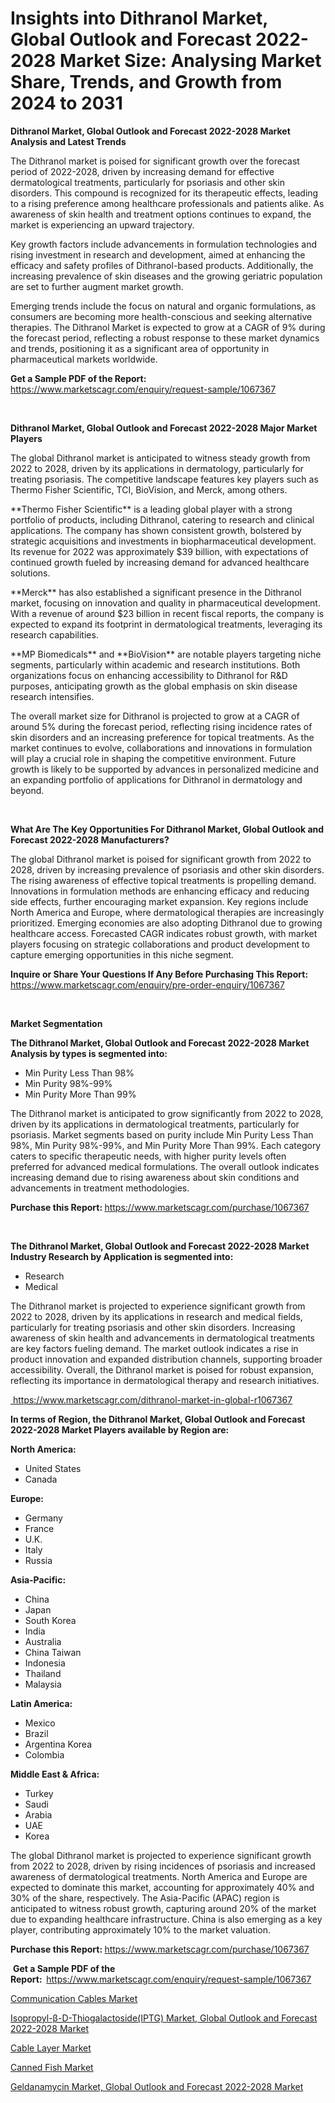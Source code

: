 <p><h1>Insights into Dithranol Market, Global Outlook and Forecast 2022-2028 Market Size: Analysing Market Share, Trends, and Growth from 2024 to 2031</h1></p><p><strong>Dithranol Market, Global Outlook and Forecast 2022-2028 Market Analysis and Latest Trends</strong></p>
<p><p>The Dithranol market is poised for significant growth over the forecast period of 2022-2028, driven by increasing demand for effective dermatological treatments, particularly for psoriasis and other skin disorders. This compound is recognized for its therapeutic effects, leading to a rising preference among healthcare professionals and patients alike. As awareness of skin health and treatment options continues to expand, the market is experiencing an upward trajectory.</p><p>Key growth factors include advancements in formulation technologies and rising investment in research and development, aimed at enhancing the efficacy and safety profiles of Dithranol-based products. Additionally, the increasing prevalence of skin diseases and the growing geriatric population are set to further augment market growth. </p><p>Emerging trends include the focus on natural and organic formulations, as consumers are becoming more health-conscious and seeking alternative therapies. The Dithranol Market is expected to grow at a CAGR of 9% during the forecast period, reflecting a robust response to these market dynamics and trends, positioning it as a significant area of opportunity in pharmaceutical markets worldwide.</p></p>
<p><strong>Get a Sample PDF of the Report:&nbsp;</strong> <a href="https://www.marketscagr.com/enquiry/request-sample/1067367?utm_campaign=1278&utm_medium=2&utm_source=Github&utm_content=ia&utm_term=18102024&utm_id=dithranol-market-global-outlook-and-forecast-2022-2028">https://www.marketscagr.com/enquiry/request-sample/1067367</a></p>
<p>&nbsp;</p>
<p><strong>Dithranol Market, Global Outlook and Forecast 2022-2028 Major Market Players</strong></p>
<p><p>The global Dithranol market is anticipated to witness steady growth from 2022 to 2028, driven by its applications in dermatology, particularly for treating psoriasis. The competitive landscape features key players such as Thermo Fisher Scientific, TCI, BioVision, and Merck, among others.</p><p>**Thermo Fisher Scientific** is a leading global player with a strong portfolio of products, including Dithranol, catering to research and clinical applications. The company has shown consistent growth, bolstered by strategic acquisitions and investments in biopharmaceutical development. Its revenue for 2022 was approximately $39 billion, with expectations of continued growth fueled by increasing demand for advanced healthcare solutions.</p><p>**Merck** has also established a significant presence in the Dithranol market, focusing on innovation and quality in pharmaceutical development. With a revenue of around $23 billion in recent fiscal reports, the company is expected to expand its footprint in dermatological treatments, leveraging its research capabilities.</p><p>**MP Biomedicals** and **BioVision** are notable players targeting niche segments, particularly within academic and research institutions. Both organizations focus on enhancing accessibility to Dithranol for R&D purposes, anticipating growth as the global emphasis on skin disease research intensifies.</p><p>The overall market size for Dithranol is projected to grow at a CAGR of around 5% during the forecast period, reflecting rising incidence rates of skin disorders and an increasing preference for topical treatments. As the market continues to evolve, collaborations and innovations in formulation will play a crucial role in shaping the competitive environment. Future growth is likely to be supported by advances in personalized medicine and an expanding portfolio of applications for Dithranol in dermatology and beyond.</p></p>
<p>&nbsp;</p>
<p><strong>What Are The Key Opportunities For Dithranol Market, Global Outlook and Forecast 2022-2028 Manufacturers?</strong></p>
<p><p>The global Dithranol market is poised for significant growth from 2022 to 2028, driven by increasing prevalence of psoriasis and other skin disorders. The rising awareness of effective topical treatments is propelling demand. Innovations in formulation methods are enhancing efficacy and reducing side effects, further encouraging market expansion. Key regions include North America and Europe, where dermatological therapies are increasingly prioritized. Emerging economies are also adopting Dithranol due to growing healthcare access. Forecasted CAGR indicates robust growth, with market players focusing on strategic collaborations and product development to capture emerging opportunities in this niche segment.</p></p>
<p><strong>Inquire or Share Your Questions If Any Before Purchasing This Report:</strong> <a href="https://www.marketscagr.com/enquiry/pre-order-enquiry/1067367?utm_campaign=1278&utm_medium=2&utm_source=Github&utm_content=ia&utm_term=18102024&utm_id=dithranol-market-global-outlook-and-forecast-2022-2028">https://www.marketscagr.com/enquiry/pre-order-enquiry/1067367</a></p>
<p>&nbsp;</p>
<p><strong>Market Segmentation</strong></p>
<p><strong>The Dithranol Market, Global Outlook and Forecast 2022-2028 Market Analysis by types is segmented into:</strong></p>
<p><ul><li>Min Purity Less Than 98%</li><li>Min Purity 98%-99%</li><li>Min Purity More Than 99%</li></ul></p>
<p><p>The Dithranol market is anticipated to grow significantly from 2022 to 2028, driven by its applications in dermatological treatments, particularly for psoriasis. Market segments based on purity include Min Purity Less Than 98%, Min Purity 98%-99%, and Min Purity More Than 99%. Each category caters to specific therapeutic needs, with higher purity levels often preferred for advanced medical formulations. The overall outlook indicates increasing demand due to rising awareness about skin conditions and advancements in treatment methodologies.</p></p>
<p><strong>Purchase this Report:&nbsp;</strong><a href="https://www.marketscagr.com/purchase/1067367?utm_campaign=1278&utm_medium=2&utm_source=Github&utm_content=ia&utm_term=18102024&utm_id=dithranol-market-global-outlook-and-forecast-2022-2028">https://www.marketscagr.com/purchase/1067367</a></p>
<p>&nbsp;</p>
<p><strong>The Dithranol Market, Global Outlook and Forecast 2022-2028 Market Industry Research by Application is segmented into:</strong></p>
<p><ul><li>Research</li><li>Medical</li></ul></p>
<p><p>The Dithranol market is projected to experience significant growth from 2022 to 2028, driven by its applications in research and medical fields, particularly for treating psoriasis and other skin disorders. Increasing awareness of skin health and advancements in dermatological treatments are key factors fueling demand. The market outlook indicates a rise in product innovation and expanded distribution channels, supporting broader accessibility. Overall, the Dithranol market is poised for robust expansion, reflecting its importance in dermatological therapy and research initiatives.</p></p>
<p><a href="https://www.marketscagr.com/dithranol-market-in-global-r1067367?utm_campaign=1278&utm_medium=2&utm_source=Github&utm_content=ia&utm_term=18102024&utm_id=dithranol-market-global-outlook-and-forecast-2022-2028">&nbsp;https://www.marketscagr.com/dithranol-market-in-global-r1067367</a></p>
<p><strong>In terms of Region, the Dithranol Market, Global Outlook and Forecast 2022-2028 Market Players available by Region are:</strong></p>
<p>
    <p> <strong> North America: </strong>
        <ul>
            <li>United States</li>
            <li>Canada</li>
        </ul>
        </p> 
    <p> <strong> Europe: </strong>
        <ul>
            <li>Germany</li>
            <li>France</li>
            <li>U.K.</li>
            <li>Italy</li>
            <li>Russia</li>
        </ul>
        </p> 
    <p> <strong> Asia-Pacific: </strong>
        <ul>
            <li>China</li>
            <li>Japan</li>
            <li>South Korea</li>
            <li>India</li>
            <li>Australia</li>
            <li>China Taiwan</li>
            <li>Indonesia</li>
            <li>Thailand</li>
            <li>Malaysia</li>
        </ul>
        </p> 
    <p> <strong> Latin America: </strong>
        <ul>
            <li>Mexico</li>
            <li>Brazil</li>
            <li>Argentina Korea</li>
            <li>Colombia</li>
        </ul>
        </p> 
    <p> <strong> Middle East & Africa: </strong>
        <ul>
            <li>Turkey</li>
            <li>Saudi</li>
            <li>Arabia</li>
            <li>UAE</li>
            <li>Korea</li>
        </ul>
    </p>
    </p>
<p><p>The global Dithranol market is projected to experience significant growth from 2022 to 2028, driven by rising incidences of psoriasis and increased awareness of dermatological treatments. North America and Europe are expected to dominate this market, accounting for approximately 40% and 30% of the share, respectively. The Asia-Pacific (APAC) region is anticipated to witness robust growth, capturing around 20% of the market due to expanding healthcare infrastructure. China is also emerging as a key player, contributing approximately 10% to the market valuation.</p></p>
<p><strong>Purchase this Report: </strong><a href="https://www.marketscagr.com/purchase/1067367?utm_campaign=1278&utm_medium=2&utm_source=Github&utm_content=ia&utm_term=18102024&utm_id=dithranol-market-global-outlook-and-forecast-2022-2028">https://www.marketscagr.com/purchase/1067367</a></p>
<p>&nbsp;<strong>Get a Sample PDF of the Report:&nbsp;&nbsp;</strong><a href="https://www.marketscagr.com/enquiry/request-sample/1067367?utm_campaign=1278&utm_medium=2&utm_source=Github&utm_content=ia&utm_term=18102024&utm_id=dithranol-market-global-outlook-and-forecast-2022-2028">https://www.marketscagr.com/enquiry/request-sample/1067367</a></p>
<p><strong></strong></p>
<p><p><a href="https://www.linkedin.com/pulse/exploring-communication-cables-market-strategic-insights-growth-1qgff?utm_campaign=1278&utm_medium=2&utm_source=Github&utm_content=ia&utm_term=18102024&utm_id=dithranol-market-global-outlook-and-forecast-2022-2028">Communication Cables Market</a></p><p><a href="https://github.com/indrystar/Market-Research-Report-List-5/blob/main/isopropyl-b-d-thiogalactosideiptg-market-global-outlook-and-forecast-2022-2028-market.md?utm_campaign=1278&utm_medium=2&utm_source=Github&utm_content=ia&utm_term=18102024&utm_id=dithranol-market-global-outlook-and-forecast-2022-2028">Isopropyl-β-D-Thiogalactoside(IPTG) Market, Global Outlook and Forecast 2022-2028 Market</a></p><p><a href="https://issuu.com/reportprime-2/docs/cable-layer-market-size-2030.pptx_c097a18f916c6c?utm_campaign=1278&utm_medium=2&utm_source=Github&utm_content=ia&utm_term=18102024&utm_id=dithranol-market-global-outlook-and-forecast-2022-2028">Cable Layer Market</a></p><p><a href="https://www.linkedin.com/pulse/canned-fish-mosaic-piecing-together-global-market-dynamics-2024-2031-6hsce?utm_campaign=1278&utm_medium=2&utm_source=Github&utm_content=ia&utm_term=18102024&utm_id=dithranol-market-global-outlook-and-forecast-2022-2028">Canned Fish Market</a></p><p><a href="https://github.com/AKSHATREPORTPRIME/Market-Research-Report-List-6/blob/main/geldanamycin-market-global-outlook-and-forecast-2022-2028-market.md?utm_campaign=1278&utm_medium=2&utm_source=Github&utm_content=ia&utm_term=18102024&utm_id=dithranol-market-global-outlook-and-forecast-2022-2028">Geldanamycin Market, Global Outlook and Forecast 2022-2028 Market</a></p></p>